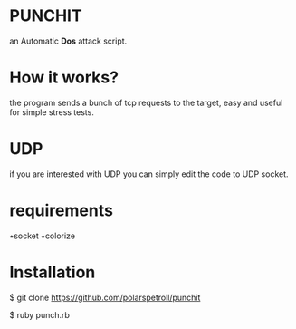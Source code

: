# PUNCHIT
an Automatic **Dos** attack script.
# How it works?
the program sends a bunch of tcp requests to the target, easy and useful for simple stress tests.
# UDP
if you are interested with UDP you can simply edit the code  to UDP socket.
# requirements
٭socket
٭colorize
# Installation
$ git clone https://github.com/polarspetroll/punchit


$ ruby punch.rb

